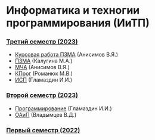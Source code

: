 # Информатика и техногии программирования (ИиТП)

### [Третий семестр (2023)](https://github.com/JankerPlay/BSUIR_Labs/tree/main/%D1%81%D0%B5%D0%BC%D0%B5%D1%81%D1%82%D1%80%203)
- [Курсовая работа ПЗМА](https://github.com/JankerPlay/BSUIR_Labs/tree/main/%D1%81%D0%B5%D0%BC%D0%B5%D1%81%D1%82%D1%80%203/%D0%9F%D0%97%D0%9C%D0%90/%20course_work) (Анисимов В.Я.)
- [ПЗМА](https://github.com/JankerPlay/BSUIR_Labs/tree/main/%D1%81%D0%B5%D0%BC%D0%B5%D1%81%D1%82%D1%80%203/%D0%9F%D0%97%D0%9C%D0%90) (Калугина М.А.)
- [МЧА](https://github.com/JankerPlay/BSUIR_Labs/tree/main/%D1%81%D0%B5%D0%BC%D0%B5%D1%81%D1%82%D1%80%203/%D0%9C%D0%A7%D0%90) (Анисимов В.Я.)
- [КПрог](https://github.com/JankerPlay/BSUIR_Labs/tree/main/%D1%81%D0%B5%D0%BC%D0%B5%D1%81%D1%82%D1%80%203/%D0%9A%D0%9F%D1%80%D0%BE%D0%B3) (Романюк М.В.)
- [ИСП](https://github.com/JankerPlay/BSUIR_Labs/tree/main/%D1%81%D0%B5%D0%BC%D0%B5%D1%81%D1%82%D1%80%203/%D0%98%D0%A1%D0%9F) (Гламаздин И.И.)
### [Второй семестр (2023)](https://github.com/JankerPlay/BSUIR_Labs/tree/main/%D1%81%D0%B5%D0%BC%D0%B5%D1%81%D1%82%D1%80%202)
- [Программирование](https://github.com/JankerPlay/BSUIR_Labs/tree/main/%D1%81%D0%B5%D0%BC%D0%B5%D1%81%D1%82%D1%80%202/%D0%9F%D1%80%D0%BE%D0%B3%D1%80%D0%B0%D0%BC%D0%BC%D0%B8%D1%80%D0%BE%D0%B2%D0%B0%D0%BD%D0%B8%D0%B5) (Гламаздин И.И.)
- [ОАиП](https://github.com/JankerPlay/BSUIR_Labs/tree/main/%D1%81%D0%B5%D0%BC%D0%B5%D1%81%D1%82%D1%80%202/%D0%9E%D0%90%D0%B8%D0%9F) (Владымцев В.Д.)
### [Первый семестр (2022)](https://github.com/JankerPlay/BSUIR_Labs/tree/main/%D1%81%D0%B5%D0%BC%D0%B5%D1%81%D1%82%D1%80%201)